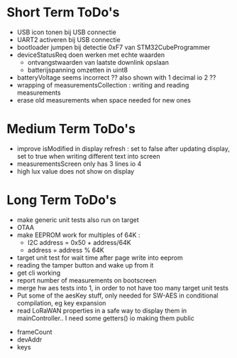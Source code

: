 # Short Term ToDo's
* USB icon tonen bij USB connectie
* UART2 activeren bij USB connectie
* bootloader jumpen bij detectie 0xF7 van STM32CubeProgrammer
* deviceStatusReq doen werken met echte waarden
  - ontvangstwaarden van laatste downlink opslaan
  - batterijspanning omzetten in uint8
* batteryVoltage seems incorrect ?? also shown with 1 decimal io 2 ??
* wrapping of measurementsCollection : writing and reading measurements
* erase old measurements when space needed for new ones




# Medium Term ToDo's
* improve isModified in display refresh : set to false after updating display, set to true when writing different text into screen
* measurementsScreen only has 3 lines io 4
* high lux value does not show on display







# Long Term ToDo's
* make generic unit tests also run on target
* OTAA
* make EEPROM work for multiples of 64K : 
  - I2C address = 0x50 + address/64K
  - address = address % 64K
* target unit test for wait time after page write into eeprom
* reading the tamper button and wake up from it
* get cli working
* report number of measurements on bootscreen
* merge hw aes tests into 1, in order to not have too many target unit tests
* Put some of the aesKey stuff, only needed for SW-AES in conditional compilation, eg key expansion
* read LoRaWAN properties in a safe way to display them in mainController.. I need some getters() io making them public
 - frameCount
 - devAddr
 - keys
